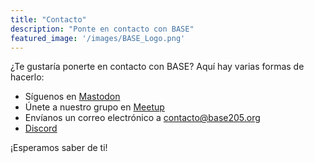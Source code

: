 ```yaml
---
title: "Contacto"
description: "Ponte en contacto con BASE"
featured_image: '/images/BASE_Logo.png'
---
```


¿Te gustaría ponerte en contacto con BASE? Aquí hay varias formas de hacerlo:

- Síguenos en [Mastodon](https://mastodon.social/@base205al)
- Únete a nuestro grupo en [Meetup](https://www.meetup.com/base205/)
- Envíanos un correo electrónico a [contacto@base205.org](mailto:contacto@base205.org)
- [Discord](https://discord.gg/4mV77At86e)

¡Esperamos saber de ti!
